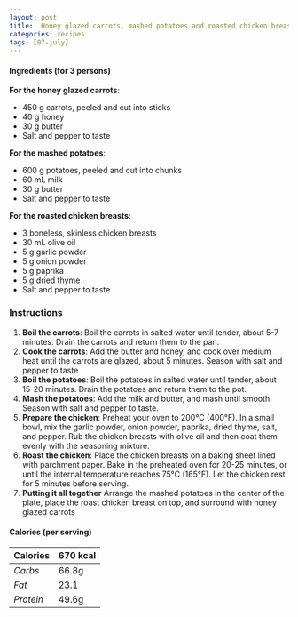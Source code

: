 ```yaml
---
layout: post
title:  Honey glazed carrots, mashed potatoes and roasted chicken breasts
categories: recipes
tags: [07-july]
---
```


#### Ingredients (for 3 persons)

**For the honey glazed carrots**:
- 450 g carrots, peeled and cut into sticks
- 40 g honey
- 30 g butter
- Salt and pepper to taste

**For the mashed potatoes**:
- 600 g potatoes, peeled and cut into chunks
- 60 mL milk
- 30 g butter
- Salt and pepper to taste

**For the roasted chicken breasts**:
- 3 boneless, skinless chicken breasts
- 30 mL olive oil
- 5 g garlic powder
- 5 g onion powder
- 5 g paprika
- 5 g dried thyme
- Salt and pepper to taste

### Instructions

1. **Boil the carrots**: Boil the carrots in salted water until tender, about 5-7 minutes.
Drain the carrots and return them to the pan.
2. **Cook the carrots**: Add the butter and honey, and cook over medium heat until the carrots are glazed, about 5 minutes.
Season with salt and pepper to taste
3. **Boil the potatoes**:
Boil the potatoes in salted water until tender, about 15-20 minutes.
Drain the potatoes and return them to the pot.
4. **Mash the potatoes**:
Add the milk and butter, and mash until smooth.
Season with salt and pepper to taste.
4. **Prepare the chicken**:
Preheat your oven to 200°C (400°F).
In a small bowl, mix the garlic powder, onion powder, paprika, dried thyme, salt, and pepper.
Rub the chicken breasts with olive oil and then coat them evenly with the seasoning mixture.
5. **Roast the chicken**:
Place the chicken breasts on a baking sheet lined with parchment paper.
Bake in the preheated oven for 20-25 minutes, or until the internal temperature reaches 75°C (165°F).
Let the chicken rest for 5 minutes before serving.
6. **Putting it all together**
Arrange the mashed potatoes in the center of the plate, place the roast chicken breast on top, and surround with honey glazed carrots

#### Calories (per serving)

| **Calories** | 670 kcal |
| ----------- | ----------- |
| *Carbs* | 66.8g |
| *Fat* | 23.1 |
| *Protein* | 49.6g |
